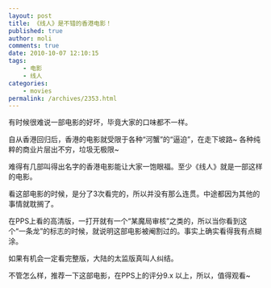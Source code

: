 ```yaml
---
layout: post
title: 《线人》是不错的香港电影！
published: true
author: moli
comments: true
date: 2010-10-07 12:10:15
tags:
    - 电影
    - 线人
categories:
    - movies
permalink: /archives/2353.html
---
```

[][1]有时候很难说一部电影的好坏，毕竟大家的口味都不一样。

自从香港回归后，香港的电影就受限于各种“河蟹”的“逼迫”，在走下坡路~ 各种纯粹的商业片层出不穷，垃圾无极限~

难得有几部叫得出名字的香港电影能让大家一饱眼福。至少《线人》就是一部这样的电影。

看这部电影的时候，是分了3次看完的，所以并没有那么连贯。中途都因为其他的事情就耽搁了。

在PPS上看的高清版，一打开就有一个“某魔局审核”之类的，所以当你看到这个“一条龙”的标志的时候，就说明这部电影被阉割过的。事实上确实看得我有点糊涂。

如果有机会一定看完整版，大陆的太监版真叫人纠结。

不管怎么样，推荐一下这部电影，在PPS上的评分9.x 以上，所以，值得观看~

 [1]: http://huoxr.com/wp-content/uploads/2010/10/xianren.jpg